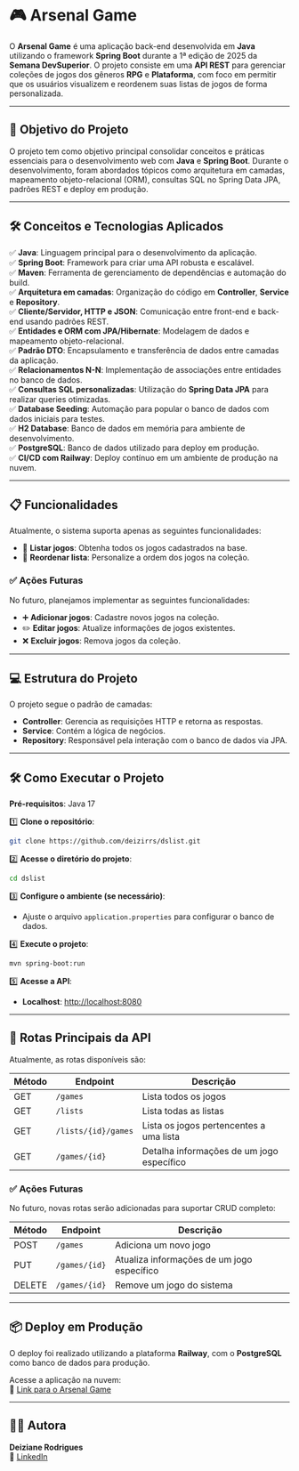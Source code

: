 # 🎮 **Arsenal Game**

O **Arsenal Game** é uma aplicação back-end desenvolvida em **Java** utilizando o framework **Spring Boot** durante a 1ª edição de 2025 da **Semana DevSuperior**. O projeto consiste em uma **API REST** para gerenciar coleções de jogos dos gêneros **RPG** e **Plataforma**, com foco em permitir que os usuários visualizem e reordenem suas listas de jogos de forma personalizada.

---

## 🚀 **Objetivo do Projeto**

O projeto tem como objetivo principal consolidar conceitos e práticas essenciais para o desenvolvimento web com **Java** e **Spring Boot**. Durante o desenvolvimento, foram abordados tópicos como arquitetura em camadas, mapeamento objeto-relacional (ORM), consultas SQL no Spring Data JPA, padrões REST e deploy em produção.

---

## 🛠 **Conceitos e Tecnologias Aplicados**

✅ **Java**: Linguagem principal para o desenvolvimento da aplicação.  
✅ **Spring Boot**: Framework para criar uma API robusta e escalável.  
✅ **Maven**: Ferramenta de gerenciamento de dependências e automação do build.  
✅ **Arquitetura em camadas**: Organização do código em **Controller**, **Service** e **Repository**.  
✅ **Cliente/Servidor, HTTP e JSON**: Comunicação entre front-end e back-end usando padrões REST.  
✅ **Entidades e ORM com JPA/Hibernate**: Modelagem de dados e mapeamento objeto-relacional.  
✅ **Padrão DTO**: Encapsulamento e transferência de dados entre camadas da aplicação.  
✅ **Relacionamentos N-N**: Implementação de associações entre entidades no banco de dados.  
✅ **Consultas SQL personalizadas**: Utilização do **Spring Data JPA** para realizar queries otimizadas.  
✅ **Database Seeding**: Automação para popular o banco de dados com dados iniciais para testes.  
✅ **H2 Database**: Banco de dados em memória para ambiente de desenvolvimento.  
✅ **PostgreSQL**: Banco de dados utilizado para deploy em produção.  
✅ **CI/CD com Railway**: Deploy contínuo em um ambiente de produção na nuvem.  

---

## 📋 **Funcionalidades**

Atualmente, o sistema suporta apenas as seguintes funcionalidades:

- 📌 **Listar jogos**: Obtenha todos os jogos cadastrados na base.  
- 🔄 **Reordenar lista**: Personalize a ordem dos jogos na coleção.  

### ✅ **Ações Futuras**

No futuro, planejamos implementar as seguintes funcionalidades:

- ➕ **Adicionar jogos**: Cadastre novos jogos na coleção.  
- ✏️ **Editar jogos**: Atualize informações de jogos existentes.  
- ❌ **Excluir jogos**: Remova jogos da coleção.  

---

## 💻 **Estrutura do Projeto**

O projeto segue o padrão de camadas:  
- **Controller**: Gerencia as requisições HTTP e retorna as respostas.  
- **Service**: Contém a lógica de negócios.  
- **Repository**: Responsável pela interação com o banco de dados via JPA.  

---

## 🛠 **Como Executar o Projeto**

**Pré-requisitos**: Java 17

1️⃣ **Clone o repositório**:
```bash
git clone https://github.com/deizirrs/dslist.git
```

2️⃣ **Acesse o diretório do projeto**:
```bash
cd dslist
```

3️⃣ **Configure o ambiente (se necessário)**:
- Ajuste o arquivo `application.properties` para configurar o banco de dados.

4️⃣ **Execute o projeto**:
```bash
mvn spring-boot:run
```

5️⃣ **Acesse a API**:
- **Localhost**: [http://localhost:8080](http://localhost:8080)

---

## 📌 **Rotas Principais da API**

Atualmente, as rotas disponíveis são:

| Método | Endpoint                   | Descrição                                       |
|--------|----------------------------|------------------------------------------------|
| GET    | `/games`                   | Lista todos os jogos                           |
| GET    | `/lists`                   | Lista todas as listas                          |
| GET    | `/lists/{id}/games`        | Lista os jogos pertencentes a uma lista        |
| GET    | `/games/{id}`              | Detalha informações de um jogo específico      |

### ✅ **Ações Futuras**

No futuro, novas rotas serão adicionadas para suportar CRUD completo:

| Método | Endpoint                   | Descrição                                       |
|--------|----------------------------|------------------------------------------------|
| POST   | `/games`                   | Adiciona um novo jogo                          |
| PUT    | `/games/{id}`              | Atualiza informações de um jogo específico     |
| DELETE | `/games/{id}`              | Remove um jogo do sistema                      |

---

## 📦 **Deploy em Produção**

O deploy foi realizado utilizando a plataforma **Railway**, com o **PostgreSQL** como banco de dados para produção.  

Acesse a aplicação na nuvem:  
🔗 [Link para o Arsenal Game](https://dslist-production-b882.up.railway.app)

---

## 👩‍💻 **Autora**

**Deiziane Rodrigues**  
🔗 [LinkedIn](https://www.linkedin.com/in/deizianer/)

